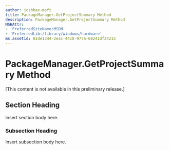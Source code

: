 ```yaml
---
author: joshbax-msft
title: PackageManager.GetProjectSummary Method
description: PackageManager.GetProjectSummary Method
MSHAttr:
- 'PreferredSiteName:MSDN'
- 'PreferredLib:/library/windows/hardware'
ms.assetid: 81de1344-2eac-44c8-977a-68241df24215
---
```


# PackageManager.GetProjectSummary Method


\[This content is not available in this preliminary release.\]

## Section Heading


Insert section body here.

### Subsection Heading

Insert subsection body here.

 

 






